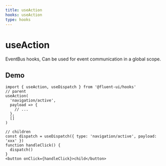 ```yaml
---
title: useAction
hooks: useAction
type: hooks
---
```


# useAction

<p class="description">EventBus hooks, Can be used for event communication in a global scope.</p>

## Demo

```tsx
import { useAction, useDispatch } from '@fluent-ui/hooks'
// parent
useAction(
  'navigation/active',
  payload => {
    // ...
  },
  []
)

// children
const dispatch = useDispatch({ type: 'navigation/active', payload: 'xxx' })
function handleClick() {
  dispatch()
}
<button onClick={handleClick}>child</button>
```
